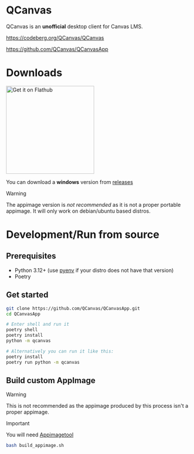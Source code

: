 # QCanvas

QCanvas is an **unofficial** desktop client for Canvas LMS.

https://codeberg.org/QCanvas/QCanvas

https://github.com/QCanvas/QCanvasApp

# Downloads

<a href='https://flathub.org/apps/io.github.qcanvas.QCanvasApp'>
    <img width='240' alt='Get it on Flathub' src='https://flathub.org/api/badge?svg&locale=en'/>
</a>

You can download a **windows** version from [releases](https://github.com/QCanvas/QCanvasApp/releases)

> [!WARNING] 
> The appimage version is *not recommended* as it is not a proper portable appimage. It will only work on debian/ubuntu based distros.

# Development/Run from source

## Prerequisites

- Python 3.12+ (use [pyenv](https://github.com/pyenv/pyenv) if your distro does not have that version)
- Poetry

## Get started

```bash
git clone https://github.com/QCanvas/QCanvasApp.git
cd QCanvasApp

# Enter shell and run it
poetry shell
poetry install
python -m qcanvas

# Alternatively you can run it like this:
poetry install
poetry run python -m qcanvas
```

## Build custom AppImage

> [!WARNING]
> This is not recommended as the appimage produced by this process isn't a proper appimage.

> [!IMPORTANT]
> You will need [Appimagetool](https://github.com/AppImage/appimagetool)

```bash
bash build_appimage.sh
```
